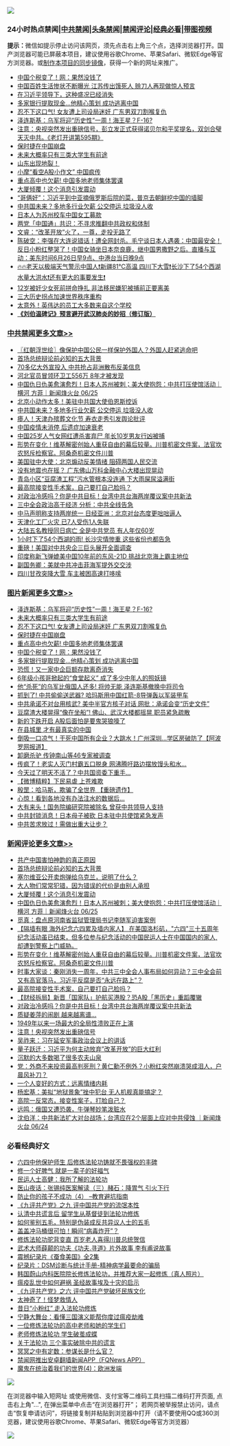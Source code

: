 ![](https://raw.githubusercontent.com/jsvpn/jsproxy/dev/64photo/fqnews-qr.jpg)

<div id="tt">
<h3>24小时热点禁闻|<a href="#%E4%B8%AD%E5%85%B1%E7%A6%81%E9%97%BB%E6%9B%B4%E5%A4%9A%E6%96%87%E7%AB%A0">中共禁闻</a>|<a href="#%E5%9B%BE%E7%89%87%E6%96%B0%E9%97%BB%E6%9B%B4%E5%A4%9A%E6%96%87%E7%AB%A0">头条禁闻</a>|<a href="#%E6%96%B0%E9%97%BB%E8%AF%84%E8%AE%BA%E6%9B%B4%E5%A4%9A%E6%96%87%E7%AB%A0">禁闻评论|<a href="#%E5%BF%85%E7%9C%8B%E7%BB%8F%E5%85%B8%E5%A5%BD%E6%96%87">经典必看</a>|<a href="https://2654106.xyz/3" target="_blank">带图视频</a></h3>
<div><b>提示：</b>微信如提示停止访问该网页，须先点击右上角三个点，选择浏览器打开。国产浏览器可能已屏蔽本项目，建议使用谷歌Chrome、苹果Safari、微软Edge等官方浏览器。或<a href="%E5%88%B6%E4%BD%9Cgit%E7%A6%81%E9%97%BB%E9%95%9C%E5%83%8F.md">制作本项目的同步镜像</a>，获得一个新的网址来推广。</div>
<ul>

<li><a href="/topimagenews/20240626/2054674.md">中国个税变了！网：果然没钱了</a></li>
<li><a href="/baitai/20240626/2054654.md">中国百姓生活惨状不断曝光 江苏传出饿死人 赊刀人再现做惊人预言</a></li>
<li><a href="/cnnews/20240626/2054684.md">在习近平领导下，这种盛况已经消失</a></li>
<li><a href="/topimagenews/20240626/2054673.md">多家银行提取现金…他精心策划 成功逃离中国</a></li>
<li><a href="/topimagenews/20240626/2054736.md">忍不下这口气! 女友遭上司设局迷奸 广东男双刀割喉复仇</a></li>
<li><a href="/topimagenews/20240626/2054738.md">泽连斯基：乌军将迎“历史性”一周！海王星？F-16?</a></li>
<li><a href="/sohnews/20240626/2054776.md">注意：央视突然发出重磅信号，彭立发正式获得诺贝尔和平奖提名，双剑合璧天灭中共。《老灯开讲第595期》</a></li>
<li><a href="/topimagenews/20240626/2054734.md">保时捷在中国崩盘</a></li>
<li><a href="/topimagenews/20240626/2054737.md">未来大概率只有三类大学生有前途</a></li>
<li><a href="/sohnews/20240626/2054772.md">山东出现地裂！</a></li>
<li><a href="/cnnews/20240626/2054685.md">小摩“看空A股小作文” 中国疯传</a></li>
<li><a href="/topimagenews/20240626/2054693.md">重点高中也欠薪! 中国多地老师集体罢课</a></li>
<li><a href="/comments/20240626/2054694.md">大厦倾覆！这个消息引发震动</a></li>
<li><a href="/baitai/20240626/2054643.md">“哥俩好”：习近平到中亚摘俄罗斯后院的菜，普京去朝鲜挖中国的墙脚</a></li>
<li><a href="/cbnews/20240626/2054677.md">中共国未来？多地多行业欠薪 公交停运 垃圾没人收</a></li>
<li><a href="/ccpdope/20240626/2054703.md">日本人为苏州校车中国女工募款</a></li>
<li><a href="/headline/20240626/2054661.md">两党「中国通」共识：不寻求推翻中共政权和体制</a></li>
<li><a href="/sohnews/20240626/2054770.md">文睿：“改革开放”火了，一尊，走投无路了</a></li>
<li><a href="/sohnews/20240626/2054791.md">陈破空：李强在大连说错话！遭全网封杀。毛宁谈日本人遇袭：中国最安全！反日小粉红整哭了！中国女骑坐日本奈良鹿，继中国男撒野之后。直播与互动：美东时间6月26日早9点、中港台当日晚9点</a></li>
<li><a href="/sohnews/20240626/2054775.md">🔥🔥老天以极端天气警示中国人❗新疆81℃高温 四川下大雪❗长沙下了54个西湖水量大洪水❗还有更大的事要发生❗</a></li>
<li><a href="/cnnews/20240626/2054647.md">12岁被奸少女死前拼命挣扎 非法移民嫌犯被捕前正要离美</a></li>
<li><a href="/ccpdope/20240626/2054595.md">三大历史拐点加速世界秩序重构</a></li>
<li><a href="/cnnews/20240626/2054681.md">太意外！英伟达的员工大多数来自这个学校</a></li>
<li><b><a href="/comments/20200207/1272816.md" target="_blank">《刘伯温碑记》预言避开武汉肺炎的妙招（修订版）</a></b></li>
</ul>
</div>

<div class="catlist">
<h3><a href="/cbnews/" target="_blank">中共禁闻</a><span><a href="/cbnews/" target="_blank" rel="nofollow">更多文章>></a></span></h3>
<ul>
<li><a href="/cbnews/20240626/2054837.md" target="_blank">〖红朝浮世绘〗像保护中国公民一样保护外国人？外国人赶紧逃命吧</a></li>
<li><a href="/comments/20240626/2054747.md" target="_blank">首场总统辩论前必知的五大背景</a></li>
<li><a href="/cbnews/20240626/2054710.md" target="_blank">70多亿大外宣投入 中共抢占非洲散布反美信息</a></li>
<li><a href="/cbnews/20240626/2054709.md" target="_blank">河北官员冒领环卫工556万 8年才被发现</a></li>
<li><a href="/comments/20240626/2054692.md" target="_blank">中国仇日仇美愈演愈烈！日本人苏州被刺；美大使抱怨：中共打压使馆活动｜横河 方菲｜新闻烽火台 06/25</a></li>
<li><a href="/cbnews/20240626/2054678.md" target="_blank">北京小动作太多！美驻中共国大使伯恩斯控诉</a></li>
<li><a href="/cbnews/20240626/2054677.md" target="_blank">中共国未来？多地多行业欠薪 公交停运 垃圾没人收</a></li>
<li><a href="/cbnews/20240626/2054676.md" target="_blank">瘆人！天津办殡葬文化节 寿衣走秀引发舆论批评</a></li>
<li><a href="/cbnews/20240626/2054675.md" target="_blank">中国疫情未消停 后遗症加速衰老</a></li>
<li><a href="/cbnews/20240626/2054658.md" target="_blank">中国25岁人气女网红遭杀害弃尸 年长10岁男友行凶被捕</a></li>
<li><a href="/comments/20240626/2054634.md" target="_blank">形势在变化！维基解密创始人重获自由的幕后较量。川普机密文件案，法官坎农怒斥检察官。阿桑奇机密文件川普</a></li>
<li><a href="/cbnews/20240625/2054568.md" target="_blank">美国驻中大使：北京煽动反美情绪 阻碍两国人民交流</a></li>
<li><a href="/cbnews/20240625/2054567.md" target="_blank">没有地震也在摇？ 广东佛山万科金融中心大楼出现晃动</a></li>
<li><a href="/cbnews/20240625/2054566.md" target="_blank">青岛小区“豆腐渣工程”污水管根本没连通 下大雨屎尿溢满街</a></li>
<li><a href="/comments/20240625/2054537.md" target="_blank">最高院接变性手术案，自己要打自己脸吗？</a></li>
<li><a href="/comments/20240625/2054526.md" target="_blank">对政治冷感吗？你是中共目标！台湾中共台海两岸覆议案中共新法</a></li>
<li><a href="/cbnews/20240625/2054511.md" target="_blank">三中全会政治高于经济 分析：中共全线告急</a></li>
<li><a href="/cbnews/20240625/2054510.md" target="_blank">中马声明称支持两岸统一 日经亚洲：北京对台态度更咄咄逼人</a></li>
<li><a href="/cbnews/20240625/2054509.md" target="_blank">天津化工厂火灾 已7人受伤1人失联</a></li>
<li><a href="/cbnews/20240625/2054508.md" target="_blank">大陆五名教授同日病亡 全是中共党员 有人年仅60岁</a></li>
<li><a href="/cbnews/20240625/2054482.md" target="_blank">1小时下了54个西湖的雨! 长沙灾情惨重 这些省份也都告急</a></li>
<li><a href="/cbnews/20240625/2054408.md" target="_blank">重磅！美国对中共央企三巨头展开全面调查</a></li>
<li><a href="/cbnews/20240625/2054380.md" target="_blank">印度称新飞弹媲美中国10年前的东风-21D 挑战北京海上霸主地位</a></li>
<li><a href="/cbnews/20240625/2054379.md" target="_blank">副国务卿：美就中共冲击菲海军提外交交涉</a></li>
<li><a href="/cbnews/20240625/2054378.md" target="_blank">四川甘孜突降大雪 车主被困高速打哆嗦</a></li>

</ul>
</div>
<div class="catlist">
<h3><a href="/topimagenews/" target="_blank">图片新闻</a><span><a href="/topimagenews/" target="_blank" rel="nofollow">更多文章>></a></span></h3>
<ul>
<li><a href="/topimagenews/20240626/2054738.md" target="_blank">泽连斯基：乌军将迎“历史性”一周！海王星？F-16?</a></li>
<li><a href="/topimagenews/20240626/2054737.md" target="_blank">未来大概率只有三类大学生有前途</a></li>
<li><a href="/topimagenews/20240626/2054736.md" target="_blank">忍不下这口气! 女友遭上司设局迷奸 广东男双刀割喉复仇</a></li>
<li><a href="/topimagenews/20240626/2054734.md" target="_blank">保时捷在中国崩盘</a></li>
<li><a href="/topimagenews/20240626/2054693.md" target="_blank">重点高中也欠薪! 中国多地老师集体罢课</a></li>
<li><a href="/topimagenews/20240626/2054674.md" target="_blank">中国个税变了！网：果然没钱了</a></li>
<li><a href="/topimagenews/20240626/2054673.md" target="_blank">多家银行提取现金…他精心策划 成功逃离中国</a></li>
<li><a href="/topimagenews/20240625/2054506.md" target="_blank">恐慌！又一家中企巨额存款离奇消失</a></li>
<li><a href="/topimagenews/20240625/2054505.md" target="_blank">6年级小孩哥掀起的“食堂起义” 成了多少中年人的照妖镜</a></li>
<li><a href="/topimagenews/20240625/2054481.md" target="_blank">他“杀死”的乌军比俄国人还多! 将帅无能 泽连斯基撤换中将司令</a></li>
<li><a href="/topimagenews/20240625/2054480.md" target="_blank">抓到了! 中共偷偷送武器? 哈玛斯用中国红箭-8导弹轰以军装甲车</a></li>
<li><a href="/topimagenews/20240625/2054479.md" target="_blank">中共承诺不对台用核武? 美中半官方核子对话 网批：承诺会变“历史文件”</a></li>
<li><a href="/topimagenews/20240625/2054478.md" target="_blank">豆腐渣大楼晃得“像在坐船”! 佛山、武汉大楼都摇晃 职员紧急疏散</a></li>
<li><a href="/topimagenews/20240625/2054468.md" target="_blank">新的下跌开启 A股后面怕是要鬼哭狼嚎了</a></li>
<li><a href="/topimagenews/20240625/2054376.md" target="_blank">在县城里 才有最真实的中国</a></li>
<li><a href="/topimagenews/20240625/2054358.md" target="_blank">倒吸一口凉气！干死中国所有企业？大跳水！广州深圳…学区房破防了【阿波罗网报道】</a></li>
<li><a href="/topimagenews/20240625/2054333.md" target="_blank">卸磨杀驴 传钟南山等46专家被调查</a></li>
<li><a href="/topimagenews/20240625/2054332.md" target="_blank">传疯了！老实人灭门村霸五口脱身 网沸腾吁路边摆放馒头和水…</a></li>
<li><a href="/topimagenews/20240625/2054309.md" target="_blank">今天过了明天不活了？中共国资委下重手…</a></li>
<li><a href="/topimagenews/20240625/2054308.md" target="_blank">【微博精粹】下民易虐 上苍难欺</a></li>
<li><a href="/topimagenews/20240625/2054281.md" target="_blank">殷罡：哈马斯，欺骗了全世界 【重磅遗作】</a></li>
<li><a href="/topimagenews/20240625/2054280.md" target="_blank">心惊！看到各地没有办法注水的数据后…</a></li>
<li><a href="/topimagenews/20240625/2054279.md" target="_blank">大有来头！国务院编研究院被除名 曾获中共领导人支持</a></li>
<li><a href="/topimagenews/20240625/2054216.md" target="_blank">中共封锁消息！日本母子被砍 日本驻中共使馆紧急发声</a></li>
<li><a href="/topimagenews/20240625/2054215.md" target="_blank">中共苦求放过！需做出重大让步？</a></li>

</ul>
</div>
<div class="catlist">
<h3><a href="/comments/" target="_blank">新闻评论</a><span><a href="/comments/" target="_blank" rel="nofollow">更多文章>></a></span></h3>
<ul>
<li><a href="/comments/20240626/2054759.md" target="_blank">共产中国害怕神韵的真正原因</a></li>
<li><a href="/comments/20240626/2054747.md" target="_blank">首场总统辩论前必知的五大背景</a></li>
<li><a href="/comments/20240626/2054696.md" target="_blank">塞尔维亚公开卖炮弹给乌克兰，说明了什么？</a></li>
<li><a href="/comments/20240626/2054695.md" target="_blank">大人物们常常犯错，因为错误的代价是由别人承担</a></li>
<li><a href="/comments/20240626/2054694.md" target="_blank">大厦倾覆！这个消息引发震动</a></li>
<li><a href="/comments/20240626/2054692.md" target="_blank">中国仇日仇美愈演愈烈！日本人苏州被刺；美大使抱怨：中共打压使馆活动｜横河 方菲｜新闻烽火台 06/25</a></li>
<li><a href="/comments/20240626/2054680.md" target="_blank">觅真：盘点原河南省监狱管理局书记李随军迫害案例</a></li>
<li><a href="/comments/20240626/2054656.md" target="_blank">【隔墙有眼 海外纪念六四累及墙内家人】 在美国洛杉矶，&quot;六四&quot;三十五周年纪念活动虽已结束，但多位参与纪念活动的中国民运人士在中国国内的家人, 却遭到警察上门威胁。</a></li>
<li><a href="/comments/20240626/2054634.md" target="_blank">形势在变化！维基解密创始人重获自由的幕后较量。川普机密文件案，法官坎农怒斥检察官。阿桑奇机密文件川普</a></li>
<li><a href="/comments/20240625/2054578.md" target="_blank">时事大家谈：秦刚消失一周年，中共三中全会人事布局如何异动？三中全会前又有高官落马，习近平反腐是否“永远在路上”？</a></li>
<li><a href="/comments/20240625/2054537.md" target="_blank">最高院接变性手术案，自己要打自己脸吗？</a></li>
<li><a href="/comments/20240625/2054527.md" target="_blank">【财经拆局】新晋「国家队」护航买港股？恐A股「黑历史」重蹈覆辙</a></li>
<li><a href="/comments/20240625/2054526.md" target="_blank">对政治冷感吗？你是中共目标！台湾中共台海两岸覆议案中共新法</a></li>
<li><a href="/comments/20240625/2054519.md" target="_blank">质疑姜萍的闹剧 越来越离谱…</a></li>
<li><a href="/comments/20240625/2054391.md" target="_blank">1949年以来一场最大的全局性溃败正在上演</a></li>
<li><a href="/comments/20240625/2054390.md" target="_blank">注意！央视突然发出重磅信号</a></li>
<li><a href="/comments/20240625/2054389.md" target="_blank">吴祚来：习在延安军事政治会议上的讲话</a></li>
<li><a href="/comments/20240625/2054321.md" target="_blank">量子跃迁：习近平为何主动放弃&#8221;改革开放&#8221;的巨大红利</a></li>
<li><a href="/comments/20240625/2054320.md" target="_blank">沉默的大多数喝了很多农夫山泉</a></li>
<li><a href="/comments/20240625/2054305.md" target="_blank">党：外商不来投资最高判死刑？黄仁勳不例外？小粉红突然崩溃哭成泪人，户晨风补刀？</a></li>
<li><a href="/comments/20240625/2054286.md" target="_blank">一个人变好的方式：远离情绪内耗</a></li>
<li><a href="/comments/20240625/2054285.md" target="_blank">杨宏基：美拟“地狱景象”挫中犯台 无人机舰真能搞定？</a></li>
<li><a href="/comments/20240625/2054273.md" target="_blank">高院一反常态，接变性案子，打脸自己？</a></li>
<li><a href="/comments/20240625/2054272.md" target="_blank">远鸣：俄国又遭恐袭，牛弹琴妙笔泼脏水</a></li>
<li><a href="/comments/20240625/2054270.md" target="_blank">沈伯洋：中共新法扩大对台战场；台湾应在2个层面上应对中共侵蚀 ｜新闻烽火台 06/24</a></li>

</ul>
</div>

<div class="catlist">
<h3>必看经典好文</h3>
<ul>
<li><a href="/comments/20200926/1403542.md" target="_blank">六四中他保护师生 后修炼法轮功铸就不畏强权的丰碑</a></li>
<li><a href="/funmedia/20200713/1359909.md" target="_blank">修一个好脾气 就是一辈子的好福气</a></li>
<li><a href="/ccpdope/20200729/1369047.md" target="_blank">民运人士高健：我所了解的法轮功</a></li>
<li><a href="/comments/20231223/1978148.md" target="_blank">医山夜话：张锡纯医案解读（三）赭石：降胃气 引火下行</a></li>
<li><a href="/comments/20230918/1935212.md" target="_blank">防止你的孩子不成功（4） &#8211;教育避坑指南</a></li>
<li><a href="/bookonline/20131116/201045.md" target="_blank">《九评共产党》之九 评中国共产党的流氓本性</a></li>
<li><a href="/cbnews/20210723/1592176.md" target="_blank">认清中共谎言后 留学生从基督徒到法轮功修炼</a></li>
<li><a href="/comments/20221120/1813928.md" target="_blank">如何鉴别五毛，特别是伪装成反共异议人士的五毛</a></li>
<li><a href="/cnnews/20221211/1822144.md" target="_blank">盖盖冲马桶很可怕！瞬间“病毒炸开”？</a></li>
<li><a href="/comments/20210720/1502969.md" target="_blank">修炼法轮功驼背变直 百岁老人喜得川普总统贺信</a></li>
<li><a href="/topimagenews/20181117/1032655.md" target="_blank">武术大师薛颠的功夫《功夫.寻道》片外故事 李有甫说故事</a></li>
<li><a href="/ccpdope/20210120/1471113.md" target="_blank">震撼纪录片《蚕食美国》全2集</a></li>
<li><a href="/comments/20240403/2020547.md" target="_blank">纪录片：DSM诊断与统计手册-精神病学最要命的骗局</a></li>
<li><a href="/comments/20211216/1666206.md" target="_blank">韩国蔚山内科医院院长修炼法轮功，并推荐大家一起修炼（真人照片）</a></li>
<li><a href="/comments/20200618/1346823.md" target="_blank">瘟疫乱世中如何避祸 圣经故事埃及十灾的启示</a></li>
<li><a href="/bookonline/20131116/201050.md" target="_blank">《九评共产党》之六 评中国共产党破坏民族文化</a></li>
<li><a href="/ccpdope/20200907/1392129.md" target="_blank">太神奇了！怪梦救情人</a></li>
<li><a href="/cbnews/20211123/1656425.md" target="_blank">昔日“小粉红” 走入法轮功修炼</a></li>
<li><a href="/comments/20200527/1273654.md" target="_blank">宁静大舞台：看懂三国演义能帮你度过瘟疫劫难</a></li>
<li><a href="/cbnews/20200702/1354550.md" target="_blank">一位修炼法轮功的高中老师和她的学生们</a></li>
<li><a href="/cbnews/20211114/1652214.md" target="_blank">老师修炼法轮功 学生破茧成蝶</a></li>
<li><a href="/cbnews/20200703/1354907.md" target="_blank">关于法轮功 三个事实破除中共的谎言</a></li>
<li><a href="/tculture/20200812/1378929.md" target="_blank">冥冥之中有定数：参谋长是什么官？</a></li>
<li><a href="/comments/20200503/1322531.md" target="_blank">禁闻网推出安卓翻墙新闻APP（FQNews APP）</a></li>
<li><a href="/topimagenews/20180522/946266.md" target="_blank">魔鬼在统治着我们的世界(4)：欧洲发端</a></li>

</ul>
</div>

![](https://raw.githubusercontent.com/jsvpn/jsproxy/dev/64photo/fqnews-qr.jpg)

在浏览器中输入短网址 或使用微信、支付宝等二维码工具扫描二维码打开页面, 点击右上角"...", 在弹出菜单中点击“在浏览器打开”； 若网页被举报禁止访问，请点击“恢复申请访问”，将链接复制并粘贴到浏览器中打开（请不要使用QQ或360浏览器，建议使用谷歌Chrome、苹果Safari、微软Edge等官方浏览器）

![](https://raw.githubusercontent.com/jsvpn/jsproxy/dev/64photo/wx.jpg)